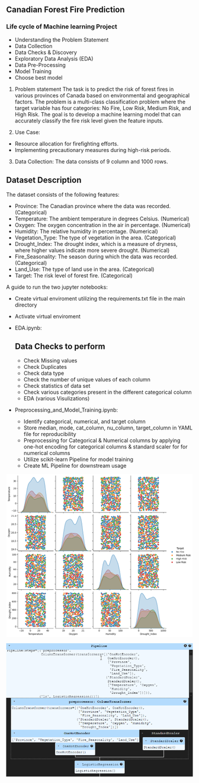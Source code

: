 ## Canadian Forest Fire Prediction

### Life cycle of Machine learning Project
- Understanding the Problem Statement
- Data Collection
- Data Checks & Discovery
- Exploratory Data Analysis (EDA)
- Data Pre-Processing
- Model Training
- Choose best model


1) Problem statement
    The task is to predict the risk of forest fires in various provinces of Canada based on environmental and geographical factors. The problem is a multi-class classification problem where the target variable has four categories: No Fire, Low Risk, Medium Risk, and High Risk. The goal is to develop a machine learning model that can accurately classify the fire risk level given the feature inputs.

2) Use Case:
- Resource allocation for firefighting efforts.
- Implementing precautionary measures during high-risk periods.

3) Data Collection:
The data consists of 9 column and 1000 rows.

## Dataset Description
The dataset consists of the following features:
- Province: The Canadian province where the data was recorded. (Categorical)
- Temperature: The ambient temperature in degrees Celsius. (Numerical)
- Oxygen: The oxygen concentration in the air in percentage. (Numerical)
- Humidity: The relative humidity in percentage. (Numerical)
- Vegetation_Type: The type of vegetation in the area. (Categorical)
- Drought_Index: The drought index, which is a measure of dryness, where higher values indicate more severe drought. (Numerical)
- Fire_Seasonality: The season during which the data was recorded. (Categorical)
- Land_Use: The type of land use in the area. (Categorical)
- Target: The risk level of forest fire. (Categorical)



A guide to run the two jupyter notebooks:
- Create virtual enviroment utilizing the requirements.txt file in the main directory
- Activate virtual enviroment 
- EDA.ipynb:
    ## Data Checks to perform
    - Check Missing values
    - Check Duplicates
    - Check data type
    - Check the number of unique values of each column
    - Check statistics of data set
    - Check various categories present in the different categorical column
    - EDA (various Visulizations)

- Preprocessing_and_Model_Training.ipynb:
    - Identify categorical, numerical, and target column
    - Store median, mode, cat_column, nu_column, target_column in YAML file for reproducibility
    - Preprocessing for Categorical & Numerical columns by applying one-hot encoding for categorical columns & standard scaler for for numerical columns
    - Utilize scikit-learn Pipeline for model training 
    - Create ML Pipeline for downstream usage


![alt text](snapshots/pairplot.png)

![alt text](snapshots/scikit-learn-Pipeline.png)